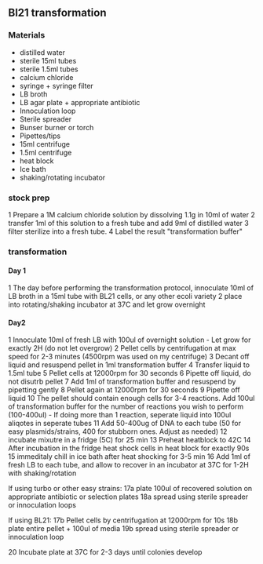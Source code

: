 ## Bl21 transformation

### Materials

  * distilled water
  * sterile 15ml tubes
  * sterile 1.5ml tubes
  * calcium chloride
  * syringe + syringe filter
  * LB broth
  * LB agar plate + appropriate antibiotic 
  * Innoculation loop
  * Sterile spreader
  * Bunser burner or torch
  * Pipettes/tips
  * 15ml centrifuge
  * 1.5ml centrifuge
  * heat block
  * Ice bath
  * shaking/rotating incubator


### stock prep

  1 Prepare a 1M calcium chloride solution by dissolving 1.1g in 10ml of water
  2 transfer 1ml of this solution to a fresh tube and add 9ml of distilled water
  3 filter sterilize into a fresh tube. 
  4 Label the result "transformation buffer"

### transformation

#### Day 1
  1 The day before performing the transformation protocol, innoculate 10ml of LB broth in a 15ml tube with BL21 cells, or any other ecoli variety
  2 place into rotating/shaking incubator at 37C and let grow overnight

#### Day2
  1 Innoculate 10ml of fresh LB with 100ul of overnight solution
    - Let grow for exactly 2H (do not let overgrow)
  2 Pellet cells by centrifugation at max speed for 2-3 minutes (4500rpm was used on my centrifuge)
  3 Decant off liquid and resuspend pellet in 1ml transformation buffer
  4 Transfer liquid to 1.5ml tube
  5 Pellet cells at 12000rpm for 30 seconds
  6 Pipette off liquid, do not disutrb pellet
  7 Add 1ml of transformation buffer and resuspend by pipetting gently
  8 Pellet again at 12000rpm for 30 seconds
  9 Pipette off liquid
  10 The pellet should contain enough cells for 3-4 reactions. Add 100ul of transformation buffer for the number of reactions you wish to perform (100-400ul)
    - If doing more than 1 reaction, seperate liquid into 100ul aliqotes in seperate tubes
  11 Add 50-400ug of DNA to each tube (50 for easy plasmids/strains, 400 for stubborn ones. Adjust as needed)
  12 incubate mixutre in a fridge (5C) for 25 min
  13 Preheat heatblock to 42C
  14 After incubation in the fridge heat shock cells in heat block for exactly 90s
  15 immeditaly chill in ice bath after heat shocking for 3-5 min
  16 Add 1ml of fresh LB to each tube, and allow to recover in an incubator at 37C for 1-2H with shaking/rotation

If using turbo or other easy strains:
  17a plate 100ul of recovered solution on appropriate antibiotic or selection plates
  18a spread using sterile spreader or innoculation loops

If using BL21:
  17b Pellet cells by centrifugation at 12000rpm for 10s
  18b plate entire pellet + 100ul of media
  19b spread using sterile spreader or innoculation loop

  20 Incubate plate at 37C for 2-3 days until colonies develop
